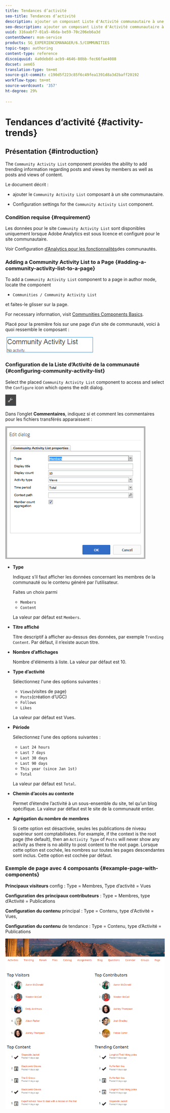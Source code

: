 ```yaml
---
title: Tendances d’activité
seo-title: Tendances d’activité
description: ajouter un composant Liste d'Activité communautaire à une page
seo-description: ajouter un composant Liste d'Activité communautaire à une page
uuid: 316aabf7-01a5-46da-be59-70c206eb6a3d
contentOwner: msm-service
products: SG_EXPERIENCEMANAGER/6.5/COMMUNITIES
topic-tags: authoring
content-type: reference
discoiquuid: 4a0debdd-acb9-4646-80bb-fec66fae4088
docset: aem65
translation-type: tm+mt
source-git-commit: c190d5f223c85f6c49fea1391d8a3d2baff20192
workflow-type: tm+mt
source-wordcount: '357'
ht-degree: 29%

---
```



# Tendances d’activité {#activity-trends}

## Présentation {#introduction}

The `Community Activity List` component provides the ability to add trending information regarding posts and views by members as well as posts and views of content.

Le document décrit :

* ajouter le `Community Activity List` composant à un site [](/help/communities/overview.md#community-sites)communautaire.

* Configuration settings for the `Community Activity List` component.

### Condition requise {#requirement}

Les données pour le site `Community Activity List` sont disponibles uniquement lorsque Adobe Analytics est sous licence et configuré pour le site communautaire.

Voir Configuration [d’Analytics pour les fonctionnalités](/help/communities/analytics.md)des communautés.

### Adding a Community Activity List to a Page {#adding-a-community-activity-list-to-a-page}

To add a `Community Activity List` component to a page in author mode, locate the component

* `Communities / Community Activity List`

et faites-le glisser sur la page.

For necessary information, visit [Communities Components Basics](/help/communities/basics.md).

Placé pour la première fois sur une page d’un site de communauté, voici à quoi ressemble le composant :

![activité communautaire](assets/community-activity.png)

### Configuration de la Liste d’Activité de la communauté  {#configuring-community-activity-list}

Select the placed `Community Activity List` component to access and select the `Configure` icon which opens the edit dialog.

![configurer](assets/configure-new.png)

Dans l’onglet **Commentaires**, indiquez si et comment les commentaires pour les fichiers transférés apparaissent :

![propriétés](assets/activity-list-properties.png)

* **Type**

   Indiquez s’il faut afficher les données concernant les membres de la communauté ou le contenu généré par l’utilisateur.

   Faites un choix parmi 

   * `Members`
   * `Content`

   La valeur par défaut est `Members`.

* **Titre affiché**

   Titre descriptif à afficher au-dessus des données, par exemple `Trending Content`.
Par défaut, il n’existe aucun titre.

* **Nombre d’affichages**

   Nombre d&#39;éléments à liste.
La valeur par défaut est 10.

* **Type d’activité**

   Sélectionnez l&#39;une des options suivantes :

   * `Views`(visites de page)
   * `Posts`(création d’UGC)
   * `Follows`
   * `Likes`

   La valeur par défaut est Vues.

* **Période**

   Sélectionnez l&#39;une des options suivantes :

   * `Last 24 hours`
   * `Last 7 days`
   * `Last 30 days`
   * `Last 90 days`
   * `This year (since Jan 1st)`
   * `Total`

   La valeur par défaut est `Total`.

* **Chemin d’accès au contexte**

   Permet d’étendre l’activité à un sous-ensemble du site, tel qu’un blog spécifique.
La valeur par défaut est le site de la communauté entier.

* **Agrégation du nombre de membres**

   Si cette option est désactivée, seules les publications de niveau supérieur sont comptabilisées. For example, if the context is the root page (the default), then an `Activity Type` of `Posts` will never show any activity as there is no ability to post content to the root page. Lorsque cette option est cochée, les nombres sur toutes les pages descendantes sont inclus.
Cette option est cochée par défaut.

### Exemple de page avec 4 composants {#example-page-with-components}

**Principaux visiteurs** config : Type = Membres, Type d’activité = Vues

**Configuration des principaux contributeurs** : Type = Membres, type d’Activité = Publications

**Configuration du contenu** principal : Type = Contenu, type d&#39;Activité = Vues,

**Configuration du contenu** de tendance : Type = Contenu, type d’Activité = Publications

![composants](assets/activity-list-components.png)

